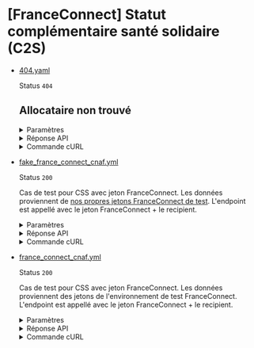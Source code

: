 # [FranceConnect] Statut complémentaire santé solidaire (C2S)
* [404.yaml](404.yaml)

  Status `404`

  ## Allocataire non trouvé

  <details><summary>Paramètres</summary>
  <p>

  ```json
  {
    "nomNaissance": "DUBOCHE",
    "prenoms": [
      "JEROME"
    ],
    "anneeDateNaissance": 2002,
    "moisDateNaissance": 12,
    "jourDateNaissance": 5,
    "codeCogInseeCommuneNaissance": "08480",
    "codeCogInseePaysNaissance": "99100",
    "sexeEtatCivil": "M"
  }
  ```

  </p>
  </details>

  <details><summary>Réponse API</summary>
  <p>

  ```json
  {
    "errors": [
      {
        "code": "37003",
        "title": "Entité non trouvée",
        "detail": "Dossier allocataire inexistant. Le document ne peut être édité.",
        "source": null,
        "meta": {
          "provider": "CNAV"
        }
      }
    ]
  }
  ```

  </p>
  </details>

  <details><summary>Commande cURL</summary>
  <p>

  ```bash
  curl -H "Authorization: Bearer $token_france_connect" --url "https://staging.particulier.api.gouv.fr/v3/dss/complementaire_sante_solidaire/france_connect?recipient=13002526500013"
  ```

  </p>
  </details>
* [fake_france_connect_cnaf.yml](fake_france_connect_cnaf.yml)

  Status `200`

  Cas de test pour CSS avec jeton FranceConnect.
Les données proviennent de [nos propres jetons FranceConnect de test](../france_connect/cnaf_css.yml).
L'endpoint est appellé avec le jeton FranceConnect + le recipient.

  <details><summary>Paramètres</summary>
  <p>

  ```json
  {
    "prenoms": [
      "Georges"
    ],
    "nomNaissance": "CNAF",
    "nomUsage": "MARTIN",
    "anneeDateNaissance": 2002,
    "moisDateNaissance": 1,
    "jourDateNaissance": 1,
    "sexeEtatCivil": "M",
    "codeCogInseeCommuneNaissance": "75002",
    "codeCogInseePaysNaissance": "99100"
  }
  ```

  </p>
  </details>

  <details><summary>Réponse API</summary>
  <p>

  ```json
  {
    "data": {
      "est_beneficiaire": true,
      "avec_participation": false,
      "date_debut_droit": "2021-05-05"
    },
    "links": {
    },
    "meta": {
    }
  }
  ```

  </p>
  </details>

  <details><summary>Commande cURL</summary>
  <p>

  ```bash
  curl -H "Authorization: Bearer $token_france_connect" --url "https://staging.particulier.api.gouv.fr/v3/dss/complementaire_sante_solidaire/france_connect?recipient=13002526500013"
  ```

  </p>
  </details>
* [france_connect_cnaf.yml](france_connect_cnaf.yml)

  Status `200`

  Cas de test pour CSS avec jeton FranceConnect.
Les données proviennent des jetons de l'environnement de test FranceConnect.
L'endpoint est appellé avec le jeton FranceConnect + le recipient.

  <details><summary>Paramètres</summary>
  <p>

  ```json
  {
    "prenoms": [
      "Angela",
      "Claire",
      "Louise"
    ],
    "nomNaissance": "DUBOIS",
    "anneeDateNaissance": 1962,
    "moisDateNaissance": 8,
    "jourDateNaissance": 24,
    "sexeEtatCivil": "F",
    "codeCogInseeCommuneNaissance": "75107",
    "codeCogInseePaysNaissance": "99100"
  }
  ```

  </p>
  </details>

  <details><summary>Réponse API</summary>
  <p>

  ```json
  {
    "data": {
      "est_beneficiaire": true,
      "avec_participation": false,
      "date_debut_droit": "2023-02-01"
    },
    "links": {
    },
    "meta": {
    }
  }
  ```

  </p>
  </details>

  <details><summary>Commande cURL</summary>
  <p>

  ```bash
  curl -H "Authorization: Bearer $token_france_connect" --url "https://staging.particulier.api.gouv.fr/v3/dss/complementaire_sante_solidaire/france_connect?recipient=13002526500013"
  ```

  </p>
  </details>
